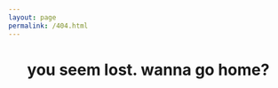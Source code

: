 ```yaml
---
layout: page
permalink: /404.html
---
```


<center> <h1> you seem lost. wanna go home? </h1> </center>

<style>
body {
  background-image: url('img_girl.jpg');
}
</style>


